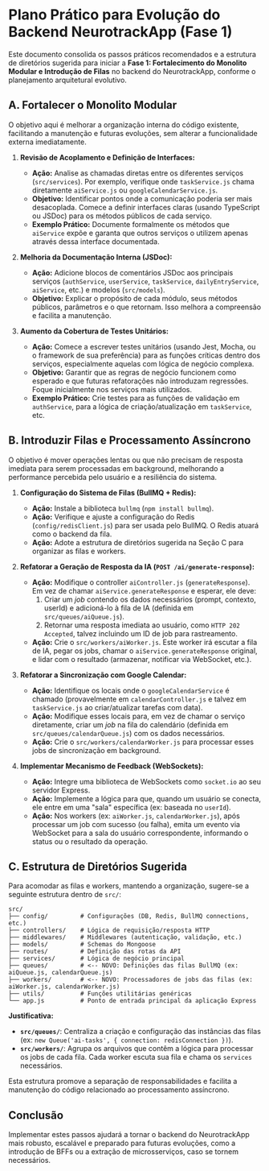 # Plano Prático para Evolução do Backend NeurotrackApp (Fase 1)

Este documento consolida os passos práticos recomendados e a estrutura de diretórios sugerida para iniciar a **Fase 1: Fortalecimento do Monolito Modular e Introdução de Filas** no backend do NeurotrackApp, conforme o planejamento arquitetural evolutivo.

## A. Fortalecer o Monolito Modular

O objetivo aqui é melhorar a organização interna do código existente, facilitando a manutenção e futuras evoluções, sem alterar a funcionalidade externa imediatamente.

1.  **Revisão de Acoplamento e Definição de Interfaces:**
    *   **Ação:** Analise as chamadas diretas entre os diferentes serviços (`src/services`). Por exemplo, verifique onde `taskService.js` chama diretamente `aiService.js` ou `googleCalendarService.js`.
    *   **Objetivo:** Identificar pontos onde a comunicação poderia ser mais desacoplada. Comece a definir interfaces claras (usando TypeScript ou JSDoc) para os métodos públicos de cada serviço.
    *   **Exemplo Prático:** Documente formalmente os métodos que `aiService` expõe e garanta que outros serviços o utilizem apenas através dessa interface documentada.

2.  **Melhoria da Documentação Interna (JSDoc):**
    *   **Ação:** Adicione blocos de comentários JSDoc aos principais serviços (`authService`, `userService`, `taskService`, `dailyEntryService`, `aiService`, etc.) e modelos (`src/models`).
    *   **Objetivo:** Explicar o propósito de cada módulo, seus métodos públicos, parâmetros e o que retornam. Isso melhora a compreensão e facilita a manutenção.

3.  **Aumento da Cobertura de Testes Unitários:**
    *   **Ação:** Comece a escrever testes unitários (usando Jest, Mocha, ou o framework de sua preferência) para as funções críticas dentro dos serviços, especialmente aquelas com lógica de negócio complexa.
    *   **Objetivo:** Garantir que as regras de negócio funcionem como esperado e que futuras refatorações não introduzam regressões. Foque inicialmente nos serviços mais utilizados.
    *   **Exemplo Prático:** Crie testes para as funções de validação em `authService`, para a lógica de criação/atualização em `taskService`, etc.

## B. Introduzir Filas e Processamento Assíncrono

O objetivo é mover operações lentas ou que não precisam de resposta imediata para serem processadas em background, melhorando a performance percebida pelo usuário e a resiliência do sistema.

1.  **Configuração do Sistema de Filas (BullMQ + Redis):**
    *   **Ação:** Instale a biblioteca `bullmq` (`npm install bullmq`).
    *   **Ação:** Verifique e ajuste a configuração do Redis (`config/redisClient.js`) para ser usada pelo BullMQ. O Redis atuará como o backend da fila.
    *   **Ação:** Adote a estrutura de diretórios sugerida na Seção C para organizar as filas e workers.

2.  **Refatorar a Geração de Resposta da IA (`POST /ai/generate-response`):**
    *   **Ação:** Modifique o controller `aiController.js` (`generateResponse`). Em vez de chamar `aiService.generateResponse` e esperar, ele deve:
        1.  Criar um *job* contendo os dados necessários (prompt, contexto, userId) e adicioná-lo à fila de IA (definida em `src/queues/aiQueue.js`).
        2.  Retornar uma resposta imediata ao usuário, como `HTTP 202 Accepted`, talvez incluindo um ID de job para rastreamento.
    *   **Ação:** Crie o `src/workers/aiWorker.js`. Este worker irá escutar a fila de IA, pegar os jobs, chamar o `aiService.generateResponse` original, e lidar com o resultado (armazenar, notificar via WebSocket, etc.).

3.  **Refatorar a Sincronização com Google Calendar:**
    *   **Ação:** Identifique os locais onde o `googleCalendarService` é chamado (provavelmente em `calendarController.js` e talvez em `taskService.js` ao criar/atualizar tarefas com data).
    *   **Ação:** Modifique esses locais para, em vez de chamar o serviço diretamente, criar um *job* na fila do calendário (definida em `src/queues/calendarQueue.js`) com os dados necessários.
    *   **Ação:** Crie o `src/workers/calendarWorker.js` para processar esses jobs de sincronização em background.

4.  **Implementar Mecanismo de Feedback (WebSockets):**
    *   **Ação:** Integre uma biblioteca de WebSockets como `socket.io` ao seu servidor Express.
    *   **Ação:** Implemente a lógica para que, quando um usuário se conecta, ele entre em uma "sala" específica (ex: baseada no `userId`).
    *   **Ação:** Nos workers (ex: `aiWorker.js`, `calendarWorker.js`), após processar um job com sucesso (ou falha), emita um evento via WebSocket para a sala do usuário correspondente, informando o status ou o resultado da operação.

## C. Estrutura de Diretórios Sugerida

Para acomodar as filas e workers, mantendo a organização, sugere-se a seguinte estrutura dentro de `src/`:

```
src/
├── config/         # Configurações (DB, Redis, BullMQ connections, etc.)
├── controllers/    # Lógica de requisição/resposta HTTP
├── middlewares/    # Middlewares (autenticação, validação, etc.)
├── models/         # Schemas do Mongoose
├── routes/         # Definição das rotas da API
├── services/       # Lógica de negócio principal
├── queues/         # <-- NOVO: Definições das filas BullMQ (ex: aiQueue.js, calendarQueue.js)
├── workers/        # <-- NOVO: Processadores de jobs das filas (ex: aiWorker.js, calendarWorker.js)
├── utils/          # Funções utilitárias genéricas
└── app.js          # Ponto de entrada principal da aplicação Express
```

**Justificativa:**

*   **`src/queues/`**: Centraliza a criação e configuração das instâncias das filas (ex: `new Queue('ai-tasks', { connection: redisConnection })`).
*   **`src/workers/`**: Agrupa os arquivos que contêm a lógica para processar os jobs de cada fila. Cada worker escuta sua fila e chama os `services` necessários.

Esta estrutura promove a separação de responsabilidades e facilita a manutenção do código relacionado ao processamento assíncrono.

## Conclusão

Implementar estes passos ajudará a tornar o backend do NeurotrackApp mais robusto, escalável e preparado para futuras evoluções, como a introdução de BFFs ou a extração de microsserviços, caso se tornem necessários.
